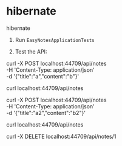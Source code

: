 # hibernate
hibernate

1) Run `EasyNotesApplicationTests`

2) Test the API:

curl -X POST localhost:44709/api/notes \
    -H 'Content-Type: application/json' \
    -d '{"title":"a","content":"b"}'

curl localhost:44709/api/notes

curl -X POST localhost:44709/api/notes \
    -H 'Content-Type: application/json' \
    -d '{"title":"a2","content":"b2"}'

curl localhost:44709/api/notes

curl -X DELETE localhost:44709/api/notes/1